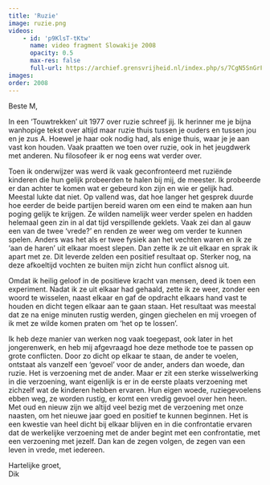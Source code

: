 ```yaml
---
title: 'Ruzie'
image: ruzie.png
videos:
    - id: 'p9KlsT-tKtw'
      name: video fragment Slowakije 2008
      opacity: 0.5
      max-res: false
      full-url: https://archief.grensvrijheid.nl/index.php/s/7CgN5SnGrFQaxak
images:
order: 2008
---
```


Beste M,

In een ‘Touwtrekken’ uit 1977 over ruzie schreef jij. 
Ik herinner me je bijna wanhopige tekst over altijd maar ruzie thuis tussen je ouders en tussen jou en je zus A. Hoewel je haar ook nodig had, als enige thuis, waar je je aan vast kon houden.
Vaak praatten we toen over ruzie, ook in het jeugdwerk met anderen. Nu filosofeer ik er nog eens wat verder over.

Toen ik onderwijzer was werd ik vaak geconfronteerd met ruziënde kinderen die hun gelijk probeerden te halen bij mij, de meester. Ik probeerde er dan achter te komen wat er gebeurd kon zijn en wie er gelijk had. Meestal lukte dat niet. Op vallend was, dat hoe langer het gesprek duurde hoe eerder de beide partijen bereid waren om een eind te maken aan hun poging gelijk te krijgen. Ze wilden namelijk weer verder spelen en hadden helemaal geen zin in al dat tijd verspillende geklets. Vaak zei dan al gauw een van de twee ‘vrede?’ en renden ze weer weg om verder te kunnen spelen. Anders was het als er twee fysiek aan het vechten waren en ik ze ‘aan de haren’ uit elkaar moest slepen. Dan zette ik ze uit elkaar en sprak ik apart met ze. Dit leverde zelden een positief resultaat op. Sterker nog, na deze afkoeltijd vochten ze buiten mijn zicht hun conflict alsnog uit. 

Omdat ik heilig geloof in  de positieve kracht van mensen, deed ik toen een experiment. Nadat ik ze uit elkaar had gehaald, zette ik ze weer, zonder een woord te wisselen, naast elkaar en gaf de opdracht elkaars hand vast te houden en dicht tegen elkaar aan te gaan staan. Het resultaat was meestal dat ze na enige minuten rustig werden, gingen giechelen en mij vroegen of ik met ze wilde komen praten om ‘het op te lossen’. 

Ik heb deze manier van werken nog vaak toegepast, ook later in het jongerenwerk, en heb mij afgevraagd hoe deze methode toe te passen op grote conflicten. 
Door zo dicht op elkaar te staan, de ander te voelen, ontstaat als vanzelf een ‘gevoel’ voor de ander, anders dan woede, dan ruzie. Het is verzoening met de ander. Maar er zit een sterke wisselwerking in die verzoening, want eigenlijk is er in de eerste plaats verzoening met zichzelf wat de kinderen hebben ervaren. Hun eigen woede, ruziegevoelens ebben weg, ze worden rustig, er komt een vredig gevoel over hen heen. Met oud en nieuw zijn we altijd veel bezig met de verzoening met onze naasten, om het nieuwe jaar goed en positief te kunnen beginnen. Het is een kwestie van heel dicht bij elkaar blijven en in die confrontatie ervaren dat de werkelijke verzoening met de ander begint met een confrontatie, met een verzoening met jezelf. Dan kan de zegen volgen, de zegen van een leven in vrede, met iedereen.

Hartelijke groet,<br/>
Dik 
